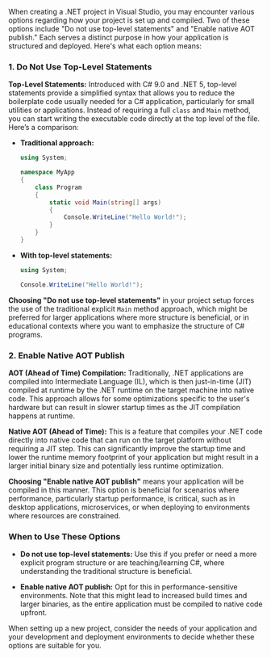 When creating a .NET project in Visual Studio, you may encounter various options regarding how your project is set up and compiled. Two of these options include "Do not use top-level statements" and "Enable native AOT publish." Each serves a distinct purpose in how your application is structured and deployed. Here's what each option means:

### 1. Do Not Use Top-Level Statements

**Top-Level Statements:** Introduced with C# 9.0 and .NET 5, top-level statements provide a simplified syntax that allows you to reduce the boilerplate code usually needed for a C# application, particularly for small utilities or applications. Instead of requiring a full `class` and `Main` method, you can start writing the executable code directly at the top level of the file. Here’s a comparison:

- **Traditional approach:**
  ```csharp
  using System;

  namespace MyApp
  {
      class Program
      {
          static void Main(string[] args)
          {
              Console.WriteLine("Hello World!");
          }
      }
  }
  ```

- **With top-level statements:**
  ```csharp
  using System;

  Console.WriteLine("Hello World!");
  ```

**Choosing "Do not use top-level statements"** in your project setup forces the use of the traditional explicit `Main` method approach, which might be preferred for larger applications where more structure is beneficial, or in educational contexts where you want to emphasize the structure of C# programs.

### 2. Enable Native AOT Publish

**AOT (Ahead of Time) Compilation:** Traditionally, .NET applications are compiled into Intermediate Language (IL), which is then just-in-time (JIT) compiled at runtime by the .NET runtime on the target machine into native code. This approach allows for some optimizations specific to the user's hardware but can result in slower startup times as the JIT compilation happens at runtime.

**Native AOT (Ahead of Time):** This is a feature that compiles your .NET code directly into native code that can run on the target platform without requiring a JIT step. This can significantly improve the startup time and lower the runtime memory footprint of your application but might result in a larger initial binary size and potentially less runtime optimization.

**Choosing "Enable native AOT publish"** means your application will be compiled in this manner. This option is beneficial for scenarios where performance, particularly startup performance, is critical, such as in desktop applications, microservices, or when deploying to environments where resources are constrained.

### When to Use These Options

- **Do not use top-level statements:** Use this if you prefer or need a more explicit program structure or are teaching/learning C#, where understanding the traditional structure is beneficial.
  
- **Enable native AOT publish:** Opt for this in performance-sensitive environments. Note that this might lead to increased build times and larger binaries, as the entire application must be compiled to native code upfront.

When setting up a new project, consider the needs of your application and your development and deployment environments to decide whether these options are suitable for you.
